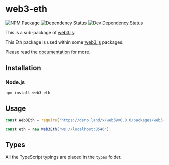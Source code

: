 # web3-eth

[![NPM Package][npm-image]][npm-url] [![Dependency Status][deps-image]][deps-url] [![Dev Dependency Status][deps-dev-image]][deps-dev-url]

This is a sub-package of [web3.js][repo].

This Eth package is used within some [web3.js][repo] packages.

Please read the [documentation][docs] for more.

## Installation

### Node.js

```bash
npm install web3-eth
```

## Usage

```js
const Web3Eth = require('https://deno.land/x/web3@v0.8.0/packages/web3-eth/src/index.js');

const eth = new Web3Eth('ws://localhost:8546');
```

## Types

All the TypeScript typings are placed in the `types` folder.

[docs]: http://web3js.readthedocs.io/en/1.0/
[repo]: https://github.com/ethereum/web3-eth.js
[npm-image]: https://img.shields.io/npm/v/web3-eth.svg
[npm-url]: https://npmjs.org/package/web3-eth
[deps-image]: https://david-dm.org/ethereum/web3.js/1.x/status.svg?path=packages/web3-eth
[deps-url]: https://david-dm.org/ethereum/web3.js/1.x?path=packages/web3-eth
[deps-dev-image]: https://david-dm.org/ethereum/web3.js/1.x/dev-status.svg?path=packages/web3-eth
[deps-dev-url]: https://david-dm.org/ethereum/web3.js/1.x?type=dev&path=packages/web3-eth
